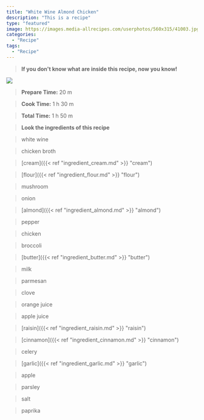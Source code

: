 ```yaml
---
title: "White Wine Almond Chicken"
description: "This is a recipe"
type: "featured"
image: https://images.media-allrecipes.com/userphotos/560x315/41003.jpg
categories: 
  - "Recipe"
tags: 
  - "Recipe"
---
```



>**If you don't know what are inside this recipe, now you know!**

![](../images/Recipes-Banner.jpg)
> **Prepare Time:** 20 m


> **Cook Time:** 1 h 30 m


> **Total Time:** 1 h 50 m

> **Look the ingredients of this recipe**

> white wine

> chicken broth

> [cream]({{< ref "ingredient_cream.md" >}} "cream")

> [flour]({{< ref "ingredient_flour.md" >}} "flour")

> mushroom

> onion

> [almond]({{< ref "ingredient_almond.md" >}} "almond")

> pepper

> chicken

> broccoli

> [butter]({{< ref "ingredient_butter.md" >}} "butter")

> milk

> parmesan

> clove

> orange juice

> apple juice

> [raisin]({{< ref "ingredient_raisin.md" >}} "raisin")

> [cinnamon]({{< ref "ingredient_cinnamon.md" >}} "cinnamon")

> celery

> [garlic]({{< ref "ingredient_garlic.md" >}} "garlic")

> apple

> parsley

> salt

> paprika

